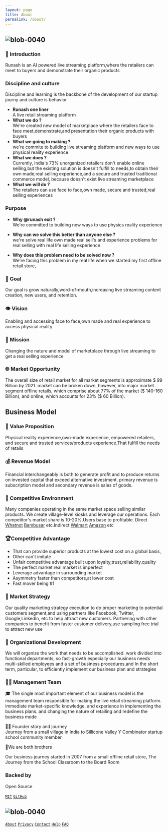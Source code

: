 ```yaml
---
layout: page 
title: About 
permalink: /about/
--- 
```


## ![blob-0040](https://user-images.githubusercontent.com/61916324/132724592-e5bef25e-36d9-4da8-bbc6-84a24183c8e2.png)
### 🎤 Introduction 
Runash is an AI powered live streaming platform,where the retailers can meet to buyers and demonstrate their organic products 
### Discipline and culture 
Discipline and learning is the backbone of the development of our startup journy and culture is behavior 

- <b> Runash one liner</b><br>
A live retail streaming platform 
- <b>What we do ?</b><br>
We're created new model of marketplace where the retailers face to face meet,demonstrate,and presentation their organic products with buyers
- <b>What we going to making ?</b><br>
we're commite to building live streaming platform and new ways to use physical reality experience 
- <b>What we does ?</b><br>Currently, India's 73% unorganized retailers don't enable online selling,but the existing solution is doesn't fulfill to needs,to obtain their own made,real selling experience,and a secure and trusted traditional commerce model, because doesn't exist live streaming marketplace 
- <b>What we will do ?</b><br>The retailers can use face to face,own made, secure and trusted,real selling experiences

### Purpose 
- <b>Why @runash exit ?</b><br>We're committed to building new ways to use physics reality experience 

- <b>Why can we solve this better than anyone else ?</b><br>we're solve real life own made real sell's and experience problems for real selling with real life selling experience 

- <b>Why does this problem need to be solved now ?</b><br>We're facing this problem in my real life when we started my first offline retail store,

### 🎯 Goal
Our goal is grow naturally,word-of-mouth,increasing live streaming content creation, new users, and retention.

### 👁️ Vision
Enabling and accessing face to face,own made and real experience to access physical reality 

### 📃 Mission
Changing the nature and model of marketplace through live streaming to get a real selling  experience

### 🌐 Market Opportunity
The overall size of retail market for all market segments is approximate $ 99 Billion by 2021. market can be broken down, however, into major market segment offline retails, which comprise about 77% of the market ($ 140-160 Billion), and online, which accounts for 23% ($ 60 Billion).

## Business Model

### 💞 Value Proposition
Physical reality experience,own-made experience, empowered retailers, and secure and trusted services/products experience.That fulfill the needs of retails 

### 💰 Revenue Model
Financial interchangeably is both to generate profit and to produce returns on invested capital that exceed alternative investment. primary revenue is subscription model and secondary revenue is sales of goods.

### 🏇 Competitive Environment
Many companies operating in the same market space selling similar products. We create village-level kiosks and leverage our operations. Each competitor's market share is 10-20%.Users base to profitable. Direct  [Whatnot](https://whatnot.com) [Bambusar](https://bambusar.com) etc.Indirect  [Walmart](https://) [Amazon](https://amazon.liv.com) etc

### 🏆Competitive Advantage 
- That can provide superior products at the lowest cost on a global basis,
- Other can't imitate
- Unfair competitive advantage built upon loyalty,trust,reliability,quality 
- The perfect market real market is imperfect 
- Leverage advantage in surrounding market
- Asymmetry faster than competitors,at lower cost 
- Fast mover being #1


### 🔭 Market Strategy
Our quality marketing strategy execution to do proper marketing to potential customers segment,and using partners like Facebook, Twitter, Google,LinkedIn, etc to help attract new customers. Partnering with other companies to benefit from faster customer delivery,use sampling free trial to attract new use

### 🧘 Organizational Development
We will organize the work that needs to be accomplished. work divided into functional departments, so fast-growth especially our business needs multi-skilled employees and a set of business procedures,and In the short term, particular, to efficiently implement our business plan and strategies

### 🧑‍💻 Management Team
🎓 The single most important element of our business model is the management team responsible for making the live retail streaming platform. immediate market-specific knowledge, and experience in implementing the business plans. and changing the nature of retailing and redefine the business mode


🧑‍🏫 Founder story and journey <br>
 Journey from a small village in India to Sillicone Valley Y Combinator startup school community member

🤼We are both brothers

Our business journey started in 2007 from a small offline retail store, The Journey from the School Classroom to the Board Room

### Backed by
Open Source 

[``MIT``](https://mit.com) [``GitHub``](https://github.com) 

## ![blob-0040](https://user-images.githubusercontent.com/61916324/132724592-e5bef25e-36d9-4da8-bbc6-84a24183c8e2.png)
[``About``](https://runash.in/about) [``Privacy``](https://runash.in/privacy) [``Contact``](https://runash.in/contact) [``Help``](https://runash.in/help) [``FAQ``](https://runash.in/faq) 

